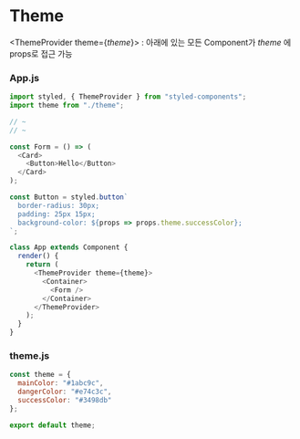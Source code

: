 # Theme

&#60;ThemeProvider theme={_theme_}&#62; : 아래에 있는 모든 Component가 _theme_ 에 props로 접근 가능

### App.js
```js
import styled, { ThemeProvider } from "styled-components";
import theme from "./theme";

// ~
// ~

const Form = () => (
  <Card>
    <Button>Hello</Button>
  </Card>
);

const Button = styled.button`
  border-radius: 30px;
  padding: 25px 15px;
  background-color: ${props => props.theme.successColor};
`;

class App extends Component {
  render() {
    return (
      <ThemeProvider theme={theme}>
        <Container>
          <Form />
        </Container>
      </ThemeProvider>
    );
  }
}
```

### theme.js
```js
const theme = {
  mainColor: "#1abc9c",
  dangerColor: "#e74c3c",
  successColor: "#3498db"
};

export default theme;
```